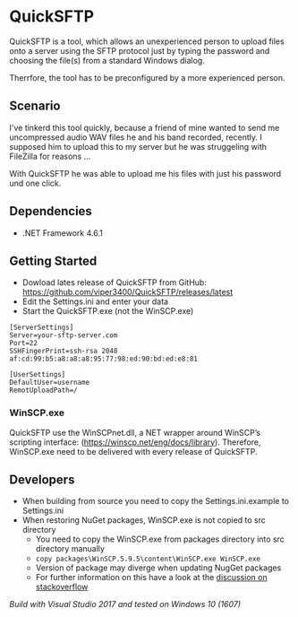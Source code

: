 # QuickSFTP

QuickSFTP is a tool, which allows an unexperienced person to upload files onto a server
using the SFTP protocol just by typing the password and choosing the file(s) from a standard Windows dialog.

Therrfore, the tool has to be preconfigured by a more experienced person.

## Scenario

I've tinkerd this tool quickly, because a friend of mine wanted to send me uncompressed audio WAV files 
he and his band recorded, recently. I supposed him to upload this to my server but he was
struggeling with FileZilla for reasons ...

With QuickSFTP he was able to upload me his files with just his password und one click.

## Dependencies
* .NET Framework 4.6.1

## Getting Started
* Dowload lates release of QuickSFTP from GitHub: https://github.com/viper3400/QuickSFTP/releases/latest
* Edit the Settings.ini and enter your data
* Start the QuickSFTP.exe (not the WinSCP.exe)

```
[ServerSettings]
Server=your-sftp-server.com
Port=22
SSHFingerPrint=ssh-rsa 2048 af:cd:99:b5:a8:a8:a8:95:77:98:ed:90:bd:ed:e8:81

[UserSettings]
DefaultUser=username
RemotUploadPath=/
```

### WinSCP.exe

QuickSFTP use the WinSCPnet.dll, a NET wrapper around WinSCP’s scripting interface: (https://winscp.net/eng/docs/library). Therefore, WinSCP.exe need to be delivered with every release of QuickSFTP.

## Developers
* When building from source you need to copy the Settings.ini.example to Settings.ini
* When restoring NuGet packages, WinSCP.exe is not copied to src directory
  * You need to copy the WinSCP.exe from packages directory into src directory manually
  * ```copy packages\WinSCP.5.9.5\content\WinSCP.exe WinSCP.exe ```
  * Version of package may diverge when updating NugGet packages
  * For further information on this have a look at the [discussion on stackoverflow](http://stackoverflow.com/questions/33264025/using-the-winscp-nuget-package-and-git-can-i-add-winscp-exe-to-my-git-ignore) 

_Build with Visual Studio 2017 and tested on Windows 10 (1607)_



